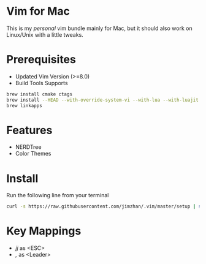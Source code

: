Vim for Mac
============

This is my *personal* vim bundle mainly for Mac, but it should also work on Linux/Unix with a little tweaks.


Prerequisites
=============

* Updated Vim Version (>=8.0)
* Build Tools Supports

```sh
brew install cmake ctags
brew install --HEAD --with-override-system-vi --with-lua --with-luajit --with-python3 vim
brew linkapps
```

Features
========
- NERDTree
- Color Themes


Install
=======

Run the following line from your terminal

```sh
curl -s https://raw.githubusercontent.com/jimzhan/.vim/master/setup | sh
```

Key Mappings
============
* *jj*  as \<ESC\>
* *,*   as \<Leader\>
